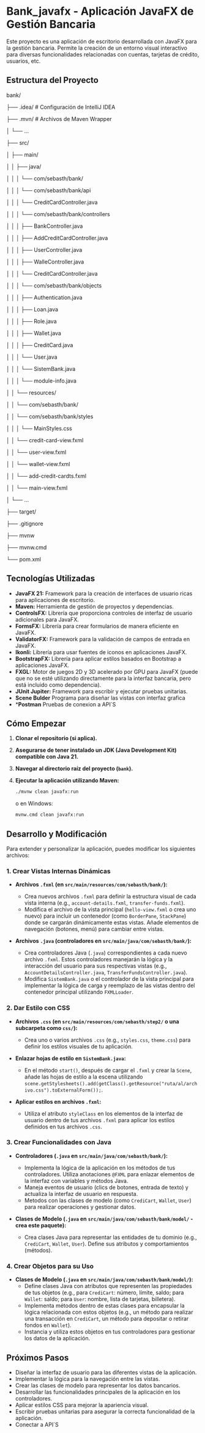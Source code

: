# Bank_javafx - Aplicación JavaFX de Gestión Bancaria

Este proyecto es una aplicación de escritorio desarrollada con JavaFX para la gestión bancaria. Permite la creación de un entorno visual interactivo para diversas funcionalidades relacionadas con cuentas, tarjetas de crédito, usuarios, etc.

## Estructura del Proyecto

bank/

├── .idea/                     # Configuración de IntelliJ IDEA 

├── .mvn/                       # Archivos de Maven Wrapper

│   └── ...

├── src/

│   ├── main/

│   │   ├── java/

│   │   │   └── com/sebasth/bank/

│   │   │   └── com/sebasth/bank/api

│   │   │       └── CreditCardController.java

│   │   │   └── com/sebasth/bank/controllers

│   │   │       ├── BankController.java

│   │   │       ├── AddCreditCardController.java

│   │   │       ├── UserController.java

│   │   │       ├── WalleController.java

│   │   │       └── CreditCardController.java

│   │   │   └── com/sebasth/bank/objects

│   │   │       ├── Authentication.java

│   │   │       ├── Loan.java

│   │   │       ├── Role.java

│   │   │       ├── Wallet.java    

│   │   │       ├── CreditCard.java    

│   │   │       └── User.java
                    
│   │   │       └── SistemBank.java           

│   │   │       └── module-info.java          
                    
│   │   └── resources/

│   │       └── com/sebasth/bank/

│   │       └── com/sebasth/bank/styles

│   │   │       └── MainStyles.css

│   │           └── credit-card-view.fxml 

│   │           └── user-view.fxml 

│   │           └── wallet-view.fxml

│   │           └── add-credit-cardts.fxml

│   │           └── main-view.fxml 
                    
│   └── ...

├── target/                     
    
├── .gitignore                   
    
├── mvnw                                   
    
├── mvnw.cmd                  
    
└── pom.xml                   
    

## Tecnologías Utilizadas

* **JavaFX 21:** Framework para la creación de interfaces de usuario ricas para aplicaciones de escritorio.
* **Maven:** Herramienta de gestión de proyectos y dependencias.
* **ControlsFX:** Librería que proporciona controles de interfaz de usuario adicionales para JavaFX.
* **FormsFX:** Librería para crear formularios de manera eficiente en JavaFX.
* **ValidatorFX:** Framework para la validación de campos de entrada en JavaFX.
* **Ikonli:** Librería para usar fuentes de iconos en aplicaciones JavaFX.
* **BootstrapFX:** Librería para aplicar estilos basados en Bootstrap a aplicaciones JavaFX.
* **FXGL:** Motor de juegos 2D y 3D acelerado por GPU para JavaFX (puede que no se esté utilizando directamente para la interfaz bancaria, pero está incluido como dependencia).
* **JUnit Jupiter:** Framework para escribir y ejecutar pruebas unitarias.
* **Scene Bulder** Programa para diseñar las vistas con interfaz grafica
* ***Postman** Pruebas de conexion a API´S

## Cómo Empezar

1.  **Clonar el repositorio (si aplica).**
2.  **Asegurarse de tener instalado un JDK (Java Development Kit) compatible con Java 21.**
3.  **Navegar al directorio raíz del proyecto (`bank`).**
4.  **Ejecutar la aplicación utilizando Maven:**

    ```bash
    ./mvnw clean javafx:run
    ```

    o en Windows:

    ```bash
    mvnw.cmd clean javafx:run
    ```

## Desarrollo y Modificación

Para extender y personalizar la aplicación, puedes modificar los siguientes archivos:

### 1. Crear Vistas Internas Dinámicas

* **Archivos `.fxml` (en `src/main/resources/com/sebasth/bank/`):**
    * Crea nuevos archivos `.fxml` para definir la estructura visual de cada vista interna (e.g., `account-details.fxml`, `transfer-funds.fxml`).
    * Modifica el archivo de la vista principal (`hello-view.fxml` o crea uno nuevo) para incluir un contenedor (como `BorderPane`, `StackPane`) donde se cargarán dinámicamente estas vistas. Añade elementos de navegación (botones, menú) para cambiar entre vistas.

* **Archivos `.java` (controladores en `src/main/java/com/sebasth/bank/`):**
    * Crea controladores Java (`.java`) correspondientes a cada nuevo archivo `.fxml`. Estos controladores manejarán la lógica y la interacción del usuario para sus respectivas vistas (e.g., `AccountDetailsController.java`, `TransferFundsController.java`).
    * Modifica `SistemBank.java` o el controlador de la vista principal para implementar la lógica de carga y reemplazo de las vistas dentro del contenedor principal utilizando `FXMLLoader`.

### 2. Dar Estilo con CSS

* **Archivos `.css` (en `src/main/resources/com/sebasth/step2/` o una subcarpeta como `css/`):**
    * Crea uno o varios archivos `.css` (e.g., `styles.css`, `theme.css`) para definir los estilos visuales de tu aplicación.

* **Enlazar hojas de estilo en `SistemBank.java`:**
    * En el método `start()`, después de cargar el `.fxml` y crear la `Scene`, añade las hojas de estilo a la escena utilizando `scene.getStylesheets().add(getClass().getResource("ruta/al/archivo.css").toExternalForm());`.

* **Aplicar estilos en archivos `.fxml`:**
    * Utiliza el atributo `styleClass` en los elementos de la interfaz de usuario dentro de tus archivos `.fxml` para aplicar los estilos definidos en tus archivos `.css`.

### 3. Crear Funcionalidades con Java

* **Controladores (`.java` en `src/main/java/com/sebasth/bank/`):**
    * Implementa la lógica de la aplicación en los métodos de tus controladores. Utiliza anotaciones `@FXML` para enlazar elementos de la interfaz con variables y métodos Java.
    * Maneja eventos de usuario (clics de botones, entrada de texto) y actualiza la interfaz de usuario en respuesta.
    * Metodos con las clases de modelo (como `CrediCart`, `Wallet`, `User`) para realizar operaciones y gestionar datos.

* **Clases de Modelo (`.java` en `src/main/java/com/sebasth/bank/model/` - crea este paquete):**
    * Crea clases Java para representar las entidades de tu dominio (e.g., `CrediCart`, `Wallet`, `User`). Define sus atributos y comportamientos (métodos).

### 4. Crear Objetos para su Uso

* **Clases de Modelo (`.java` en `src/main/java/com/sebasth/bank/model/`):**
    * Define clases Java con atributos que representen las propiedades de tus objetos (e.g., para `CrediCart`: número, límite, saldo; para `Wallet`: saldo; para `User`: nombre, lista de tarjetas, billetera).
    * Implementa métodos dentro de estas clases para encapsular la lógica relacionada con estos objetos (e.g., un método para realizar una transacción en `CrediCart`, un método para depositar o retirar fondos en `Wallet`).
    * Instancia y utiliza estos objetos en tus controladores para gestionar los datos de la aplicación.

## Próximos Pasos

* Diseñar la interfaz de usuario para las diferentes vistas de la aplicación.
* Implementar la lógica para la navegación entre las vistas.
* Crear las clases de modelo para representar los datos bancarios.
* Desarrollar las funcionalidades principales de la aplicación en los controladores.
* Aplicar estilos CSS para mejorar la apariencia visual.
* Escribir pruebas unitarias para asegurar la correcta funcionalidad de la aplicación.
* Conectar a API´S
